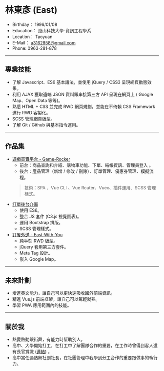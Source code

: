# 林東彥 (East)
- Birthday： 1996/01/08
- Education： 崑山科技大學-資訊工程學系
- Location： Taoyuan
- E-Mail： a3162858@gmail.com
- Phone: 0963-281-878
----------
## 專業技能
- 了解 Javascript、ES6 基本語法，並使用 jQuery / CSS3 呈現網頁動態效果。
- 利用 AJAX 獲取遠端 JSON 資料跟串接第三方 API 呈現在網頁上 ( Google Map、Open Data 等等)。
- 熟悉 HTML + CSS 並完成 RWD 網頁規劃，並能在不倚賴 CSS Framework 進行 RWD 客製化。
- SCSS 管理網頁版型。
- 了解 Git / Github 與基本指令運用。
---------
## 作品集
- <a href="https://eastm0108.github.io/Game_Rocker/#/" target="_blank">遊戲買賣平台 - Game-Rocker</a>
    - 前台：商品查詢和介紹、購物車功能、下單、結帳資訊、管理員登入 。
    - 後台：產品管理（新增 / 修改 / 刪除）、訂單管理、優惠券管理、模擬流程。
    > 技術：SPA 、Vue CLI 、Vue Router、Vuex、插件運用、SCSS 管理樣式。
- <a href="https://eastm0108.github.io/admin-demo/" target="_blank">訂單後台介面</a>
    - 使用 ES6。
    - 整合 JS 套件 (C3.js 視覺圖表)。
    - 運用 Bootstrap 排版。
    - SCSS 管理樣式。
- <a href="https://eastm0108.github.io/East-With-You/" target="_blank">訂餐外送 - East-With-You</a>
    - 純手刻 RWD 版型。
    - jQuery 套用第三方套件。
    - Meta Tag 設計。
    - 嵌入 Google Map。
---------
## 未來計劃
- 增進英文能力，讓自己可以更快速吸收國外前端資訊。
- 精進 Vue.js 前端框架，讓自己可以駕輕就熟。
- 學習 PWA  應用範圍內的技能。
--------
## 關於我
- 熱愛熱動跟街舞，有能力時幫助別人。
- 高中、大學開始打工，在打工中了解團隊合作的重要，在工作時曾得到客人還有長官賞識 (<a href="https://upload.cc/i1/2018/10/15/U2qIXs.jpg" target="_blank">連結</a>) 。
- 高中當任過熱舞社副社長，在社團管理中我學到分工合作的重要跟做事的執行力。
